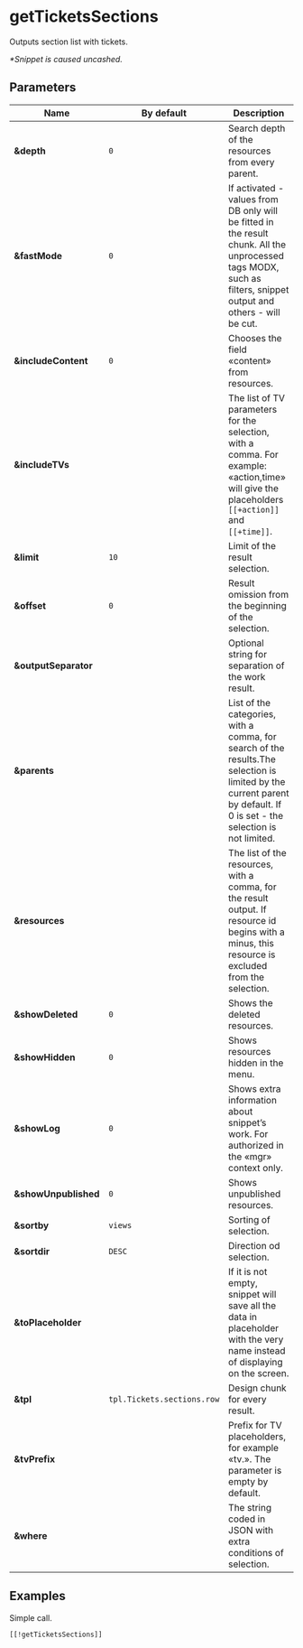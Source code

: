 # getTicketsSections

Outputs section list with tickets.

*\*Snippet is caused uncashed.*

## Parameters

Name                 | By default                 | Description
---------------------|----------------------------|-----------------------------------------------------------------------------------------------------------------------------------------------------------------------
**&depth**           | `0`                        | Search depth of the resources from every parent.
**&fastMode**        | `0`                        | If activated - values from DB only will be fitted in the result chunk. All the unprocessed tags MODX, such as filters, snippet output and others - will be cut.
**&includeContent**  | `0`                        | Chooses the field «content» from resources.
**&includeTVs**      |                            | The list of TV parameters for the selection, with a comma. For example: «action,time» will give the placeholders `[[+action]]` and `[[+time]]`.
**&limit**           | `10`                       | Limit of the result selection.
**&offset**          | `0`                        | Result omission from the beginning of the selection.
**&outputSeparator** |                            | Optional string for separation of the work result.
**&parents**         |                            | List of the categories, with a comma, for search of the results.The selection is limited by the current parent by default. If 0 is set - the selection is not limited.
**&resources**       |                            | The list of the resources, with a comma, for the result output. If resource id begins with a minus, this resource is excluded from the selection.
**&showDeleted**     | `0`                        | Shows the deleted resources.
**&showHidden**      | `0`                        | Shows resources hidden in the menu.
**&showLog**         | `0`                        | Shows extra information about snippet’s work. For authorized in the «mgr» context only.
**&showUnpublished** | `0`                        | Shows unpublished resources.
**&sortby**          | `views`                    | Sorting of selection.
**&sortdir**         | `DESC`                     | Direction od selection.
**&toPlaceholder**   |                            | If it is not empty, snippet will save all the data in placeholder with the very name instead of displaying on the screen.
**&tpl**             | `tpl.Tickets.sections.row` | Design chunk for every result.
**&tvPrefix**        |                            | Prefix for TV placeholders, for example «tv.». The parameter is empty by default.
**&where**           |                            | The string coded in JSON with extra conditions of selection.

<!--@include: ../parts/tip-general-properties.md-->

## Examples

Simple call.

```modx
[[!getTicketsSections]]
```

